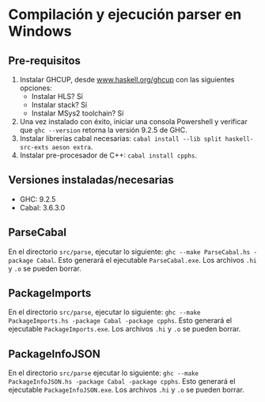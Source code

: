 # Compilación y ejecución parser en Windows

## Pre-requisitos

1. Instalar GHCUP, desde www.haskell.org/ghcup con las siguientes opciones:
   - Instalar HLS? Sí
   - Instalar stack? Sí
   - Instalar MSys2 toolchain? Sí
2. Una vez instalado con éxito, iniciar una consola Powershell y verificar que `ghc --version` retorna la versión 9.2.5 de GHC.
3. Instalar librerías cabal necesarias: `cabal install --lib split haskell-src-exts aeson extra`.
4. Instalar pre-procesador de C++: `cabal install cpphs`.

## Versiones instaladas/necesarias

- GHC: 9.2.5
- Cabal: 3.6.3.0

## ParseCabal

En el directorio `src/parse`, ejecutar lo siguiente: `ghc --make ParseCabal.hs
-package Cabal`. Esto generará el ejecutable `ParseCabal.exe`. Los archivos
`.hi` y `.o` se pueden borrar.

## PackageImports

En el directorio `src/parse`, ejecutar lo siguiente: `ghc --make
PackageImports.hs -package Cabal -package cpphs`. Esto generará el ejecutable
`PackageImports.exe`. Los archivos `.hi` y `.o` se pueden borrar.

## PackageInfoJSON

En el directorio `src/parse` ejecutar lo siguiente: `ghc --make PackageInfoJSON.hs -package Cabal -package cpphs`. Esto generará el ejecutable `PackageInfoJSON.exe`. Los archivos `.hi` y `.o` se pueden borrar.

